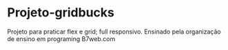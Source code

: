 # Projeto-gridbucks
Projeto para praticar flex e grid; full responsivo.
Ensinado pela organização de ensino em programing B7web.com
